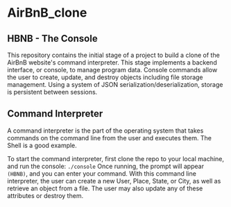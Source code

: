 # AirBnB_clone

## HBNB - The Console

This repository contains the initial stage of a project to build a clone of the AirBnB website's command interpreter. This stage implements a backend interface, or console, to manage program data. Console commands allow the user to create, update, and destroy objects including file storage management. Using a system of JSON serialization/deserialization, storage is persistent between sessions.

## Command Interpreter

A command interpreter is the part of the operating system that takes commands on the command line from the user and executes them. The Shell is a good example.

To start the command interpreter, first clone the repo to your local machine, and run the console: 
`./console` Once running, the prompt will appear `(HBNB)`, and you can enter your command. With this command line interpreter, the user can create a new User, Place, State, or City, as well as retrieve an object from a file. The user may also update any of these attributes or destroy them.
